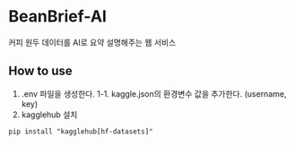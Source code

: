 # BeanBrief-AI
커피 원두 데이터를 AI로 요약 설명해주는 웹 서비스

## How to use
1. .env 파일을 생성한다.
    1-1. kaggle.json의 환경변수 값을 추가한다. (username, key)
2. kagglehub 설치
```
pip install "kagglehub[hf-datasets]"
```